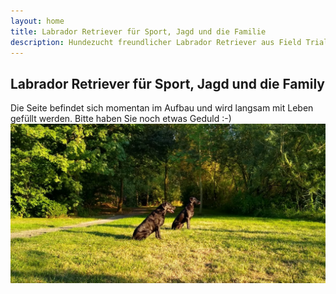 ```yaml
---
layout: home
title: Labrador Retriever für Sport, Jagd und die Familie
description: Hundezucht freundlicher Labrador Retriever aus Field Trial Linien für die Jagd, Sport und die aktive Familie. Zuchthündin Reggae vom Keien Fenn. 
---
```

## Labrador Retriever für Sport, Jagd und die Family
Die Seite befindet sich momentan im Aufbau und wird langsam mit Leben gefüllt werden.
Bitte haben Sie noch etwas Geduld :-)
<img src="/assets/hannah-reggae.jpeg" height="">
